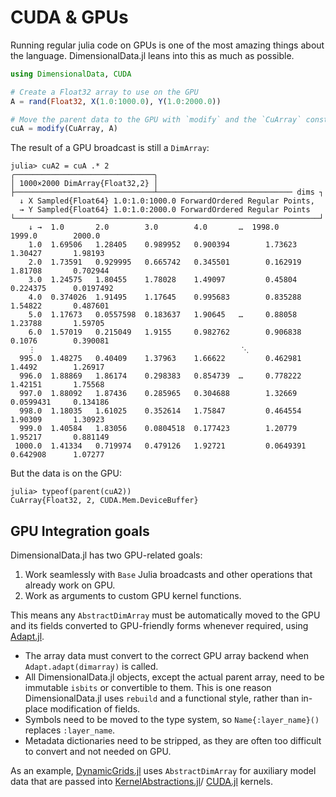 # CUDA & GPUs

Running regular julia code on GPUs is one of the most amazing things
about the language. DimensionalData.jl leans into this as much as possible.

```julia
using DimensionalData, CUDA

# Create a Float32 array to use on the GPU
A = rand(Float32, X(1.0:1000.0), Y(1.0:2000.0))

# Move the parent data to the GPU with `modify` and the `CuArray` constructor:
cuA = modify(CuArray, A)
```

The result of a GPU broadcast is still a `DimArray`:

```julia-repl
julia> cuA2 = cuA .* 2
╭───────────────────────────────╮
│ 1000×2000 DimArray{Float32,2} │
├───────────────────────────────┴────────────────────────────── dims ┐
  ↓ X Sampled{Float64} 1.0:1.0:1000.0 ForwardOrdered Regular Points,
  → Y Sampled{Float64} 1.0:1.0:2000.0 ForwardOrdered Regular Points
└────────────────────────────────────────────────────────────────────┘
    ↓ →  1.0       2.0        3.0        4.0       …  1998.0        1999.0        2000.0
    1.0  1.69506   1.28405    0.989952   0.900394        1.73623       1.30427       1.98193
    2.0  1.73591   0.929995   0.665742   0.345501        0.162919      1.81708       0.702944
    3.0  1.24575   1.80455    1.78028    1.49097         0.45804       0.224375      0.0197492
    4.0  0.374026  1.91495    1.17645    0.995683        0.835288      1.54822       0.487601
    5.0  1.17673   0.0557598  0.183637   1.90645   …     0.88058       1.23788       1.59705
    6.0  1.57019   0.215049   1.9155     0.982762        0.906838      0.1076        0.390081
    ⋮                                              ⋱                              
  995.0  1.48275   0.40409    1.37963    1.66622         0.462981      1.4492        1.26917
  996.0  1.88869   1.86174    0.298383   0.854739  …     0.778222      1.42151       1.75568
  997.0  1.88092   1.87436    0.285965   0.304688        1.32669       0.0599431     0.134186
  998.0  1.18035   1.61025    0.352614   1.75847         0.464554      1.90309       1.30923
  999.0  1.40584   1.83056    0.0804518  0.177423        1.20779       1.95217       0.881149
 1000.0  1.41334   0.719974   0.479126   1.92721         0.0649391     0.642908      1.07277
```

But the data is on the GPU:

```julia-repl
julia> typeof(parent(cuA2))
CuArray{Float32, 2, CUDA.Mem.DeviceBuffer}
```

## GPU Integration goals

DimensionalData.jl has two GPU-related goals:

1. Work seamlessly with `Base` Julia broadcasts and other operations that already
   work on GPU.
2. Work as arguments to custom GPU kernel functions.

This means any `AbstractDimArray` must be automatically moved to the GPU and its
fields converted to GPU-friendly forms whenever required, using [Adapt.jl](https://github.com/JuliaGPU/Adapt.jl).

- The array data must convert to the correct GPU array backend 
  when `Adapt.adapt(dimarray)` is called.
- All DimensionalData.jl objects, except the actual parent array, need to be immutable `isbits` or
  convertible to them. This is one reason DimensionalData.jl uses `rebuild` and a functional style,
  rather than in-place modification of fields.
- Symbols need to be moved to the type system, so `Name{:layer_name}()` replaces `:layer_name`.
- Metadata dictionaries need to be stripped, as they are often too difficult to convert
  and not needed on GPU.

As an example, [DynamicGrids.jl](https://github.com/cesaraustralia/DynamicGrids.jl) uses `AbstractDimArray` for auxiliary 
model data that are passed into [KernelAbstractions.jl](https://github.com/JuliaGPU/KernelAbstractions.jl)/
[CUDA.jl](https://github.com/JuliaGPU/CUDA.jl) kernels.
